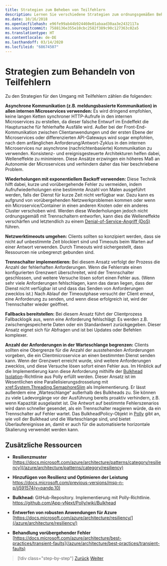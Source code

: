 ```yaml
---
title: Strategien zum Beheben von Teilfehlern
description: Lernen Sie verschiedene Strategien zum ordnungsgemäßen Behandeln von Teilfehlern kennen.
ms.date: 10/16/2018
ms.openlocfilehash: e96fe99ab44b924460e01abaad30aa3e2432117a
ms.sourcegitcommit: 7588136e355e10cbc2582f389c90c127363c02a5
ms.translationtype: HT
ms.contentlocale: de-DE
ms.lasthandoff: 03/14/2020
ms.locfileid: "68674507"
---
```

# <a name="strategies-to-handle-partial-failure"></a>Strategien zum Behandeln von Teilfehlern

Zu den Strategien für den Umgang mit Teilfehlern zählen die folgenden:

**Asynchrone Kommunikation (z.B. meldungsbasierte Kommunikation) in allen internen Microservices verwenden:** Es wird dringend empfohlen, keine langen Ketten synchroner HTTP-Aufrufe in den internen Microservices zu erstellen, da dieser falsche Entwurf im Endeffekt die Hauptursache für fehlerhafte Ausfälle wird. Außer bei der Front-End-Kommunikation zwischen Clientanwendungen und der ersten Ebene der Microservices oder differenzierten API-Gateways wird sogar empfohlen, nach dem anfänglichen Anforderung/Antwort-Zyklus in den internen Microservices nur asynchrone (nachrichtenbasierte) Kommunikation zu verwenden. Konsistenz- und ereignisgesteuerte Architekturen helfen dabei, Welleneffekte zu minimieren. Diese Ansätze erzwingen ein höheres Maß an Autonomie der Microservices und verhindern daher das hier beschriebene Problem.

**Wiederholungen mit exponentiellem Backoff verwenden:** Diese Technik hilft dabei, kurze und vorübergehende Fehler zu vermeiden, indem Aufrufwiederholungen eine bestimmte Anzahl von Malen ausgeführt werden, falls der Dienst für kurze Zeit nicht verfügbar war. Dazu kann es aufgrund von vorübergehenden Netzwerkproblemen kommen oder wenn ein Microservice/Container in einen anderen Knoten oder ein anderes Cluster verschoben wird. Werden diese Wiederholungen jedoch nicht ordnungsgemäß mit Trennschaltern entworfen, kann dies die Welleneffekte verschärfen und letztendlich zu einem [Denial-of-Service-Angriff (DoS)](https://en.wikipedia.org/wiki/Denial-of-service_attack) führen.

**Netzwerktimeouts umgehen:** Clients sollten so konzipiert werden, dass sie nicht auf unbestimmte Zeit blockiert sind und Timeouts beim Warten auf einer Antwort verwenden. Durch Timeouts wird sichergestellt, dass Ressourcen nie unbegrenzt gebunden sind.

**Trennschalter implementieren:** Bei diesem Ansatz verfolgt der Prozess die Anzahl der fehlerhaften Anforderungen. Wenn die Fehlerrate einen konfigurierten Grenzwert überschreitet, wird der Trennschalter geschlossen, und weitere Versuche lösen sofort einen Fehler aus. (Wenn sehr viele Anforderungen fehlschlagen, kann das daran liegen, dass der Dienst nicht verfügbar ist und dass das Senden von Anforderungen zwecklos ist.) Nach Ablauf der Timeoutphase versucht der Client erneut, eine Anforderung zu senden, und wenn diese erfolgreich ist, wird der Trennschalter wieder geöffnet.

**Fallbacks bereitstellen:** Bei diesem Ansatz führt der Clientprozess Fallbacklogik aus, wenn eine Anforderung fehlschlägt: Es werden z.B. zwischengespeicherte Daten oder ein Standardwert zurückgegeben. Dieser Ansatz eignet sich für Abfragen und ist bei Updates oder Befehlen komplexer.

**Anzahl der Anforderungen in der Warteschlange begrenzen:** Clients sollten eine Obergrenze für die Anzahl der ausstehenden Anforderungen vorgeben, die ein Clientmicroservice an einen bestimmten Dienst senden kann. Wenn der Grenzwert erreicht wurde, sind weitere Anforderungen zwecklos, und diese Versuche lösen sofort einen Fehler aus. Im Hinblick auf die Implementierung kann diese Anforderung mithilfe der [Bulkhead Isolation](https://github.com/App-vNext/Polly/wiki/Bulkhead)-Richtlinie aus Polly erfüllt werden. Dieser Ansatz ist im Wesentlichen eine Parallelisierungsdrosselung mit <xref:System.Threading.SemaphoreSlim> als Implementierung. Er lässt außerdem eine „Warteschlange“ außerhalb des Bulkheads zu. Sie können zu viele Ladevorgänge vor der Ausführung bereits proaktiv verhindern, z.B. wenn Kapazität ausgelastet ist. Die Antwort auf bestimmte Fehlerszenarios wird dann schneller gesendet, als ein Trennschalter reagieren würde, da ein Trennschalter auf Fehler wartet. Das BulkheadPolicy-Objekt in [Polly](http://www.thepollyproject.org/) gibt an, wie voll der Bulkhead und die Warteschlange sind, und bietet Überlaufereignisse an, damit er auch für die automatisierte horizontale Skalierung verwendet werden kann.

## <a name="additional-resources"></a>Zusätzliche Ressourcen

- **Resilienzmuster**\
  [https://docs.microsoft.com/azure/architecture/patterns/category/resiliency](/azure/architecture/patterns/category/resiliency)

- **Hinzufügen von Resilienz und Optimieren der Leistung**\
  <https://docs.microsoft.com/previous-versions/msp-n-p/jj591574(v=pandp.10)>

- **Bulkhead:** GitHub-Repository. Implementierung mit Polly-Richtlinie.\
  <https://github.com/App-vNext/Polly/wiki/Bulkhead>

- **Entwerfen von robusten Anwendungen für Azure**\
  [https://docs.microsoft.com/azure/architecture/resiliency/](/azure/architecture/resiliency/)

- **Behandlung vorübergehender Fehler**\
  [https://docs.microsoft.com/azure/architecture/best-practices/transient-faults](/azure/architecture/best-practices/transient-faults)

>[!div class="step-by-step"]
>[Zurück](handle-partial-failure.md)
>[Weiter](implement-retries-exponential-backoff.md)
